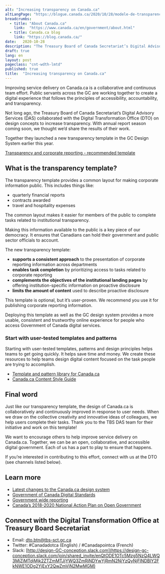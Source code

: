```yaml
---
alt: "Increasing transparency on Canada.ca"
altLangPage: "https://blogue.canada.ca/2020/10/28/modele-de-transparence.html"
breadcrumbs:
  - title: "About Canada.ca"
    link:  "https://www.canada.ca/en/government/about.html"
  - title: Canada.ca blog
    link: "https://blog.canada.ca/"
date:   2020-10-28
description: "The Treasury Board of Canada Secretariat’s Digital Advisory Services (DAS) collaborated with the Digital Transformation Office (DTO) on design concepts to increase transparency."
draft: true
lang: en
layout: post
pageclass: "cnt-wdth-lmtd"
published: true
title:  "Increasing transparency on Canada.ca"
---
```

Improving service delivery on Canada.ca is a collaborative and continuous team effort. Public servants across the GC are working together to create a digital experience that follows the principles of accessibility, accountability, and transparency.

Not long ago, the Treasury Board of Canada Secretariat’s Digital Advisory Services (DAS) collaborated with the Digital Transformation Office (DTO) on design concepts to increase transparency. With annual report season coming soon, we thought we’d share the results of their work.

Together they launched a new transparency template in the GC Design System earlier this year.

[Transparency and corporate reporting - recommended template](https://design.canada.ca/recommended-templates/transparency.html)

## What is the transparency template?

The transparency template provides a common layout for making corporate information public. This includes things like:
* quarterly financial reports
* contracts awarded
* travel and hospitality expenses

The common layout makes it easier for members of the public to complete tasks related to institutional transparency.

Making this information available to the public is a key piece of our democracy. It ensures that Canadians can hold their government and public sector officials to account.

The new transparency template:
* **supports a consistent approach** to the presentation of corporate reporting information across departments
* **enables task completion** by prioritizing access to tasks related to corporate reporting
* **complements the objectives of the institutional landing pages** by offering institution-specific information on proactive disclosure
* **limits the amount of content** used to describe proactive disclosure

This template is optional, but it’s user-proven. We recommend you use it  for publishing corporate reporting information.

Deploying this template as well as the GC design system provides a more usable, consistent and trustworthy online experience for people who access Government of Canada digital services.

### Start with user-tested templates and patterns

Starting with user-tested templates, patterns and design principles helps teams to get going quickly. It helps save time and money.  We create these resources to help teams design digital content focused on the task people are trying to accomplish.

* [Template and pattern library for Canada.ca](https://www.canada.ca/en/government/about/design-system/pattern-library.html)
* [Canada.ca Content Style Guide](https://www.canada.ca/en/treasury-board-secretariat/services/government-communications/canada-content-style-guide.html)

## Final word

Just like our transparency template, the design of Canada.ca is collaboratively and continuously improved in response to user needs. When we draw on the collective creativity and innovative ideas of colleagues, we help users complete their tasks. Thank you to the TBS DAS team for their initiative and work on this template!

We want to encourage others to help improve service delivery on Canada.ca. Together, we can be an open, collaborative, and accessible digital government.  Each of us has a part to play to ensure that happens.

If you’re interested in contributing to this effort, connect with us at the DTO (see channels listed below).

## Learn more
* [Latest changes to the Canada.ca design system](https://www.canada.ca/en/government/about/design-system/latest-changes.html)
* [Government of Canada Digital Standards](https://www.canada.ca/en/government/system/digital-government/government-canada-digital-standards.html)
* [Government wide reporting](https://www.canada.ca/en/transparency/reporting.html)
* [Canada’s 2018-2020 National Action Plan on Open Government](https://open.canada.ca/en/content/canadas-2018-2020-national-action-plan-open-government#toc6)

## Connect with the Digital Transformation Office at Treasury Board Secretariat

* Email: [dto.btn@tbs-sct.gc.ca](mailto:dto.btn@tbs-sct.gc.ca)
* Twitter: #Canadadotca (English) / #Canadapointca (French)
* Slack: [http://design-GC-conception.slack.com](https://design-gc-conception.slack.com/join/shared_invite/enQtODE1OTc5Mzg5NzQ4LWQ3MjZjMTdjMjk2ZTZmMTJjYWQ3ZmRiNDYwYjRmN2NjYzQyNjFlNDBlY2FkNWE1ODg2YjExY2QwZmVjN2MwMGM)
